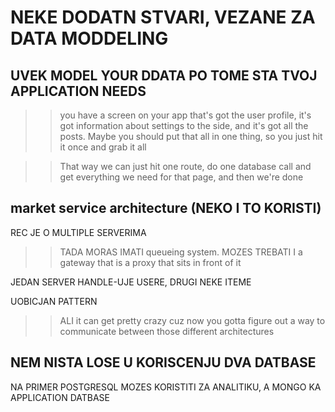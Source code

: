 # NEKE DODATN STVARI, VEZANE ZA DATA MODDELING

## UVEK MODEL YOUR DDATA PO TOME STA TVOJ APPLICATION NEEDS

>> you have a screen on your app that's got the user profile, it's got  information about settings to the side, and it's got all the posts. Maybe you should put that all in one thing, so you just hit it once and grab it all

>> That way we can just hit one route, do one database call and get everything we need for that page, and then we're done

## market service architecture (NEKO I TO KORISTI)

REC JE O MULTIPLE SERVERIMA

>> TADA MORAS IMATI queueing system. MOZES TREBATI I a gateway that is a proxy that sits in front of it

JEDAN SERVER HANDLE-UJE USERE, DRUGI NEKE ITEME

UOBICJAN PATTERN

>> ALI  it can get pretty crazy cuz now you gotta figure out a way to communicate between those different architectures

## NEM NISTA LOSE U KORISCENJU DVA DATBASE

NA PRIMER POSTGRESQL MOZES KORISTITI ZA ANALITIKU, A MONGO KA APPLICATION DATBASE
